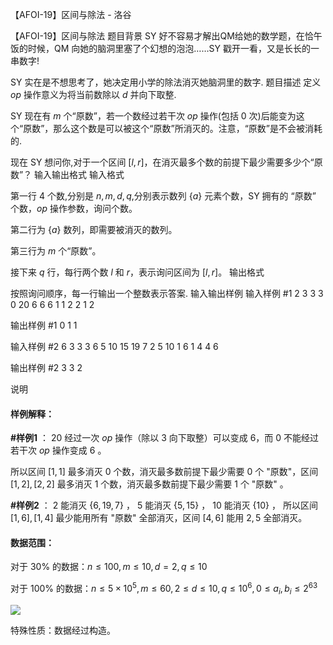



【AFOI-19】区间与除法 - 洛谷














【AFOI-19】区间与除法
题目背景
SY 好不容易才解出QM给她的数学题，在恰午饭的时候，QM 向她的脑洞里塞了个幻想的泡泡……SY 戳开一看，又是长长的一串数字!

SY 实在是不想思考了，她决定用小学的除法消灭她脑洞里的数字.
题目描述
定义 $op$ 操作意义为将当前数除以 $d$ 并向下取整.

SY 现在有 $m$ 个“原数”，若一个数经过若干次 $op$ 操作(包括 $0$ 次)后能变为这个“原数”，那么这个数是可以被这个“原数”所消灭的。注意，“原数”是不会被消耗的.

现在 SY 想问你,对于一个区间 $[l,r]$，在消灭最多个数的前提下最少需要多少个“原数”？
输入输出格式
输入格式

第一行 $4$ 个数,分别是 $n,m,d,q$,分别表示数列 $\{a\}$ 元素个数，SY 拥有的 “原数” 个数，$op$ 操作参数，询问个数。

第二行为 $\{a\}$ 数列，即需要被消灭的数列。

第三行为 $m$ 个“原数”。

接下来 $q$ 行，每行两个数 $l$ 和 $r$，表示询问区间为 $[l,r]$。
输出格式

按照询问顺序，每一行输出一个整数表示答案.
输入输出样例
输入样例 #1
2 3 3 3
0 20
6 6 6
1 1
2 2
1 2

输出样例 #1
0
1
1

输入样例 #2
6 3 3 3
6 5 10 15 19 7
2 5 10
1 6
1 4
4 6

输出样例 #2
3
3
2

说明
#### 样例解释：

**#样例1** ： $20$ 经过一次 $op$ 操作（除以 $3$ 向下取整）可以变成 $6$，而 $0$ 不能经过若干次 $op$ 操作变成 $6$ 。

所以区间 $[1,1]$ 最多消灭 $0$ 个数，消灭最多数前提下最少需要 $0$ 个 "原数"，区间 $[1,2],[2,2]$ 最多消灭 $1$ 个数，消灭最多数前提下最少需要 $1$ 个 "原数" 。

**#样例2** ： $2$ 能消灭 $\{6,19,7\}$ ， $5$ 能消灭 $\{5,15\}$ ， $10$ 能消灭 $\{10\}$ ， 所以区间 $[1,6],[1,4]$ 最少能用所有 "原数" 全部消灭，区间 $[4,6]$ 能用 $2,5$ 全部消灭。

#### 数据范围：

对于 $30\%$ 的数据：$n\le100,m\leq10, d=2, q\le 10$

对于 $100\%$ 的数据：$n\le5\times 10^{5},m\leq60,2\leq d\leq10,q\le10^{6},0\le a_i,b_i\le 2^{63}$

![](https://cdn.luogu.com.cn/upload/image_hosting/t7pn0p1n.png)

特殊性质：数据经过构造。






